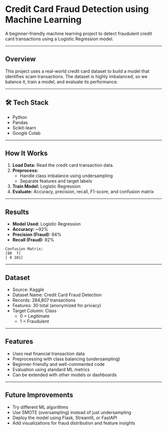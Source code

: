 #  Credit Card Fraud Detection using Machine Learning

A beginner-friendly machine learning project to detect fraudulent credit card transactions using a Logistic Regression model.

---

##  Overview

This project uses a real-world credit card dataset to build a model that identifies scam transactions. The dataset is highly imbalanced, so we balance it, train a model, and evaluate its performance.

---

## 🛠 Tech Stack

- Python 
- Pandas 
- Scikit-learn 
- Google Colab 

---

##  How It Works

1. **Load Data:** Read the credit card transaction data.
2. **Preprocess:**
   - Handle class imbalance using undersampling
   - Separate features and target labels
3. **Train Model:** Logistic Regression
4. **Evaluate:** Accuracy, precision, recall, F1-score, and confusion matrix

---

##  Results

- **Model Used:** Logistic Regression
- **Accuracy:** ~92%
- **Precision (Fraud):** 94%
- **Recall (Fraud):** 92%

```text
Confusion Matrix:
[80  7]
[ 9 101]
```

---

## Dataset

- Source: Kaggle
- Dataset Name: Credit Card Fraud Detection
- Records: 284,807 transactions
- Features: 30 total (anonymized for privacy)
- Target Column: Class
  - 0 = Legitimate
  - 1 = Fraudulent

---

## Features

- Uses real financial transaction data
- Preprocessing with class balancing (undersampling)
- Beginner-friendly and well-commented code
- Evaluation using standard ML metrics
- Can be extended with other models or dashboards

---

## Future Improvements
- Try different ML algorithms
- Use SMOTE (oversampling) instead of just undersampling
- Deploy the model using Flask, Streamlit, or FastAPI
- Add visualizations for fraud distribution and feature insights
